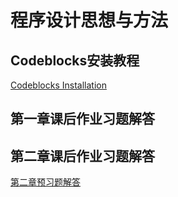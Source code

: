# 程序设计思想与方法
## Codeblocks安装教程
   [Codeblocks Installation](https://github.com/longsjtu/FAQ/tree/Programming---ideas-and-methods/Codeblocks%20Installation)
## 第一章课后作业习题解答
## 第二章课后作业习题解答
   [第二章预习题解答](https://github.com/longsjtu/FAQ/blob/Programming---ideas-and-methods/Chapter2/Preview%20homework)
